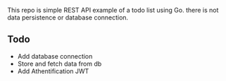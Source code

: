 This repo is simple REST API example of a todo list using Go.
there is not data persistence or database connection.

## Todo

- Add database connection
- Store and fetch data from db
- Add Athentification JWT